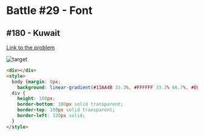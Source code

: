 # Battle #29 - Font

## #180 - Kuwait

[Link to the problem](https://cssbattle.dev/play/180)

![target](https://cssbattle.dev/targets/180.png)

```html
<div></div>
<style>
  body {margin: 0px;
    background: linear-gradient(#13AA4B 33.3%, #FFFFFF 33.3% 66.7%, #EC1E25 0%);}
  div {
    height: 100px;
    border-bottom: 100px solid transparent;
    border-top: 100px solid transparent;
    border-left: 120px solid;
  }
</style>

```

